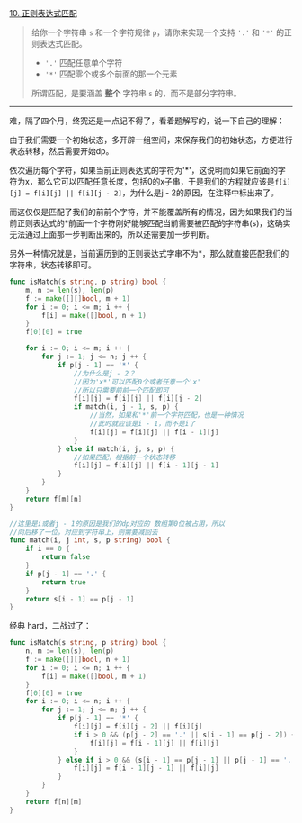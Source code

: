 [10. 正则表达式匹配](https://leetcode.cn/problems/regular-expression-matching/)

> 给你一个字符串 `s` 和一个字符规律 `p`，请你来实现一个支持 `'.'` 和 `'*'` 的正则表达式匹配。
>
> - `'.'` 匹配任意单个字符
> - `'*'` 匹配零个或多个前面的那一个元素
>
> 所谓匹配，是要涵盖 **整个** 字符串 `s` 的，而不是部分字符串。

---

难，隔了四个月，终究还是一点记不得了，看着题解写的，说一下自己的理解：

由于我们需要一个初始状态，多开辟一组空间，来保存我们的初始状态，方便进行状态转移，然后需要开始dp。

依次遍历每个字符，如果当前正则表达式的字符为'*'，这说明而如果它前面的字符为x，那么它可以匹配任意长度，包括0的x子串，于是我们的方程就应该是`f[i][j] = f[i][j] || f[i][j - 2]`，为什么是j - 2的原因，在注释中标出来了。

而这仅仅是匹配了我们的前前个字符，并不能覆盖所有的情况，因为如果我们的当前正则表达式的*前面一个字符刚好能够匹配当前需要被匹配的字符串(s)，这确实无法通过上面那一步判断出来的，所以还需要加一步判断。

另外一种情况就是，当前遍历到的正则表达式字串不为*，那么就直接匹配我们的字符串，状态转移即可。

```go
func isMatch(s string, p string) bool {
    m, n := len(s), len(p)
    f := make([][]bool, m + 1)
    for i := 0; i <= m; i ++ {
        f[i] = make([]bool, n + 1)
    }
    f[0][0] = true

    for i := 0; i <= m; i ++ {
        for j := 1; j <= n; j ++ {
            if p[j - 1] == '*' {
                //为什么是j - 2？
                //因为'x*'可以匹配0个或者任意一个'x'
                //所以只需要前前一个匹配即可
                f[i][j] = f[i][j] || f[i][j - 2]
                if match(i, j - 1, s, p) {
                    //当然，如果和'*'前一个字符匹配，也是一种情况
                    //此时就应该是i - 1，而不是i了
                    f[i][j] = f[i][j] || f[i - 1][j]
                }
            } else if match(i, j, s, p) {
                //如果匹配，根据前一个状态转移
                f[i][j] = f[i][j] || f[i - 1][j - 1]
            }
        }
    }
    return f[m][n]
}

//这里是i或者j - 1的原因是我们的dp对应的 数组第0位被占用，所以
//向后移了一位。对应到字符串上，则需要减回去
func match(i, j int, s, p string) bool {
    if i == 0 {
        return false
    }
    if p[j - 1] == '.' {
        return true
    }
    return s[i - 1] == p[j - 1]
}
```

经典 hard，二战过了：

```go
func isMatch(s string, p string) bool {
    n, m := len(s), len(p)
    f := make([][]bool, n + 1)
    for i := 0; i <= n; i ++ {
        f[i] = make([]bool, m + 1)
    }
    f[0][0] = true
    for i := 0; i <= n; i ++ {
        for j := 1; j <= m; j ++ {
            if p[j - 1] == '*' {
                f[i][j] = f[i][j - 2] || f[i][j]
                if i > 0 && (p[j - 2] == '.' || s[i - 1] == p[j - 2]) {
                    f[i][j] = f[i - 1][j] || f[i][j]
                }
            } else if i > 0 && (s[i - 1] == p[j - 1] || p[j - 1] == '.') {
                f[i][j] = f[i - 1][j - 1] || f[i][j]
            }
        }
    }
    return f[n][m]
}
```

